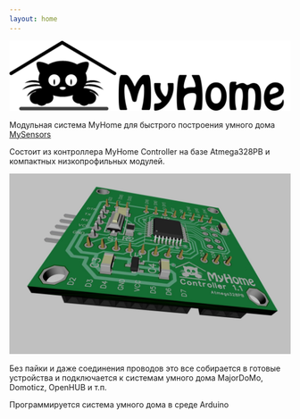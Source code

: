 ```yaml
---
layout: home
---
```


![](/uploads/logo1.png)

Модульная система MyHome для быстрого построения умного дома [MySensors](https://www.mysensors.org/)

Состоит из контроллера MyHome Controller на базе Atmega328PB и компактных низкопрофильных модулей.

![](/uploads/controller/c3.jpg)

Без пайки и даже соединения проводов это все собирается в готовые устройства и подключается к системам умного дома MajorDoMo, Domoticz, OpenHUB и т.п.

Программируется система умного дома в среде Arduino

&nbsp;
